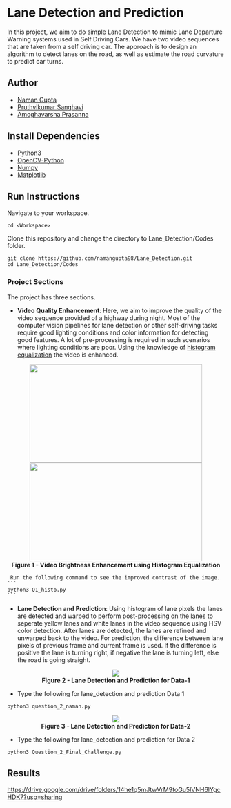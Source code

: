 # Lane Detection and Prediction
In this project, we aim to do simple Lane Detection to mimic Lane Departure Warning systems used in Self Driving Cars. We have two video sequences that are taken from a self driving car. The approach is to design an algorithm to detect lanes on the road, as well as estimate the road curvature to predict car turns.

## Author
- [Naman Gupta](https://github.com/namangupta98/)
- [Pruthvikumar Sanghavi](https://github.com/Pruthvi-Sanghavi/)
- [Amoghavarsha Prasanna](https://github.com/AmoghavarshaP)

## Install Dependencies

- [Python3](https://docs.python-guide.org/starting/install3/linux/)
- [OpenCV-Python](https://docs.opencv.org/master/d7/d9f/tutorial_linux_install.html)
- [Numpy](https://docs.scipy.org/doc/numpy/user/install.html)
- [Matplotlib](https://matplotlib.org/users/installing.html)

## Run Instructions
Navigate to your workspace.
```
cd <Workspace>
```
Clone this repository and change the directory to Lane_Detection/Codes folder.
```
git clone https://github.com/namangupta98/Lane_Detection.git
cd Lane_Detection/Codes
```
### Project Sections
The project has three sections.
- **Video Quality Enhancement**: Here, we aim to improve the quality of the video sequence provided of a highway during night. Most of the computer vision pipelines for lane detection or other self-driving tasks require good lighting conditions and color information for detecting good features. A lot of pre-processing is required in such scenarios where lighting conditions are poor. Using the knowledge of [histogram equalization](https://opencv-python-tutroals.readthedocs.io/en/latest/py_tutorials/py_imgproc/py_histograms/py_histogram_equalization/py_histogram_equalization.html) the video is enhanced.

<p align="center">
  <img width="400" height="228" src="https://github.com/namangupta98/Lane_Detection/blob/master/Reference%20Images/Q1-input.gif">
  <img width="400" height="228" src="https://github.com/namangupta98/Lane_Detection/blob/master/Reference%20Images/Q1-output.gif">
  <br><b>Figure 1 - Video Brightness Enhancement using Histogram Equalization</b><br>
</p>

     Run the following command to see the improved contrast of the image.
    ```
    python3 Q1_histo.py 
    ```
 - **Lane Detection and Prediction**: Using histogram of lane pixels the lanes are detected and warped to perform post-processing on the lanes to seperate yellow lanes and white lanes in the video sequence using HSV color detection. After lanes are detected, the lanes are refined and unwarped back to the video. For prediction, the difference between lane pixels of previous frame and current frame is used. If the difference is positive the lane is turning right, if negative the lane is turning left, else the road is going straight.
 
 <p align="center">
  <img src="https://github.com/namangupta98/Lane_Detection/blob/master/Reference%20Images/Q2-Data-1.gif">
  <br><b>Figure 2 - Lane Detection and Prediction for Data-1</b><br>
</p>  
    
- Type the following for lane_detection and prediction Data 1
```
python3 question_2_naman.py
```
<p align="center">
  <img src="https://github.com/namangupta98/Lane_Detection/blob/master/Reference%20Images/Q2-Data-2.gif">
  <br><b>Figure 3 - Lane Detection and Prediction for Data-2</b><br>
</p>

- Type the following for lane_detection and prediction for Data 2
```
python3 Question_2_Final_Challenge.py
```

## Results

https://drive.google.com/drive/folders/14he1q5mJtwVrM9toGu5lVNH6lYgcHDK7?usp=sharing

